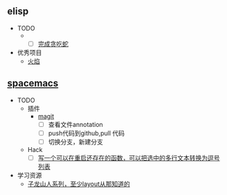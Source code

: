 ## elisp
*	TODO
    * - [ ] [完成贪吃蛇](https://github.com/chengxueming/snake-game-eLisp)
* 优秀项目
    * [火焰](https://github.com/johanvts/emacs-fireplace)
    
## [spacemacs](http://spacemacs.org/doc/DOCUMENTATION.html)
* TODO 
	* 插件
		*  [magit](https://magit.vc/manual/magit/)
	    	- [ ] 查看文件annotation
	    	- [ ] push代码到github,pull 代码
	    	- [ ] 切换分支，新建分支
	* Hack
		- [ ] [写一个可以在重启还存在的函数，可以把选中的多行文本转换为逗号列表](http://book.emacs-china.org/#orgheadline90)
* 学习资源
  * [子龙山人系列，至少layout从那知道的](https://github.com/emacs-china/Spacemacs-rocks)
